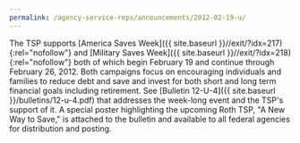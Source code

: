```yaml
---
permalink: /agency-service-reps/announcements/2012-02-19-u/
---
```


The TSP supports [America Saves Week]({{ site.baseurl }}//exit/?idx=217){:rel="nofollow"} and [Military Saves Week]({{ site.baseurl }}//exit/?idx=218){:rel="nofollow"} both of which begin February 19 and continue through February 26, 2012. Both campaigns focus on encouraging individuals and families to reduce debt and save and invest for both short and long term financial goals including retirement. See [Bulletin 12-U-4]({{ site.baseurl }}/bulletins/12-u-4.pdf) that addresses the week-long event and the TSP's support of it. A special poster highlighting the upcoming Roth TSP, "A New Way to Save," is attached to the bulletin and available to all federal agencies for distribution and posting.
